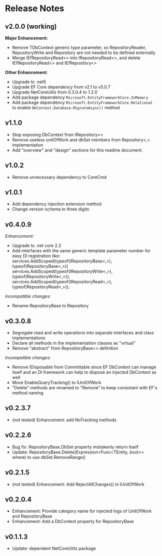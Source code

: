 # Release Notes

## v2.0.0 (working)

**Major Enhancement:**

- Remove TDbContext generic type parameter, so RepositoryReader<TEntity>,
  RepositoryWrite<TEntity> and Repository<TEntity> are not needed to be defined
  externally
- Merge IEfRepositoryRead<> into IRepositoryRead<>, and delete IEfRepositoryRead<> and IEfRepository<>

**Other Enhancement:**

- Upgrade to .net5
- Upgrade EF Core dependency from v2.1 to v5.0.7
- Upgrade NetCoreUtils from 0.3.0.4 to 1.2.0
- Add package dependency `Microsoft.EntityFrameworkCore.InMemory`
- Add package dependency `Microsoft.EntityFrameworkCore.Relational` to enable
  `DbContext.Database.MigrateAsync()` method

## v1.1.0

- Stop exposing DbContext from IRepository<>
- Remove useless unitOfWork and dbSet members from Repository<,> implementation
- Add "overview" and "design" sections for this readme document.

## v1.0.2

- Remove unnecessary dependency to CoreCmd

## v1.0.1

- Add dependency injection extension method
- Change version schema to three digits

## v0.4.0.9

*Enhancement:*

- Upgrade to .net core 2.2
- Add interfaces with the same generic template parameter number for easy DI registration like:
  services.AddScoped(typeof(IRepositoryBase<,>), typeof(RepositoryBase<,>))
  services.AddScoped(typeof(IRepositoryWrite<,>), typeof(RepositoryWrite<,>));
  services.AddScoped(typeof(IRepositoryRead<,>), typeof(RepositoryRead<,>));

*Incompatible changes:*

- Rename RepositoryBase to Repository

## v0.3.0.8

- Segregate read and write operations into separate interfaces and class implementations
- Declare all methods in the implementation classes as "virtual"
- Remove "abstract" from RepositoryBase<> definition

*Incompatible changes:*

- Remove IDisposable from Committable since EF DbContext can manage itself and an DI framework
  can help to dispose an injected DbContext as well
- Move EnableQueryTracking() to IUnitOfWork
- "Delete" methods are renamed to "Remove" to keep consistant with EF's method naming

## v0.2.3.7

- (not tested) Enhancement: add NoTracking methods

## v0.2.2.6

- Bug fix: RepositoryBase.DbSet property mistakenly return itself
- Update: RepositoryBase.Delete(Expression<Func<TEntity, bool>> where) to use dbSet.RemoveRange()

## v0.2.1.5

- (not tested) Enhancement: Add RejectAllChanges() in IUnitOfWork

## v0.2.0.4

- Enhancement: Provide category name for injected logs of UnitOfWork and RepositoryBase
- Enhancement: Add a DbContext property for RepositoryBase

## v0.1.1.3

- Update: dependent NetCoreUtils package
